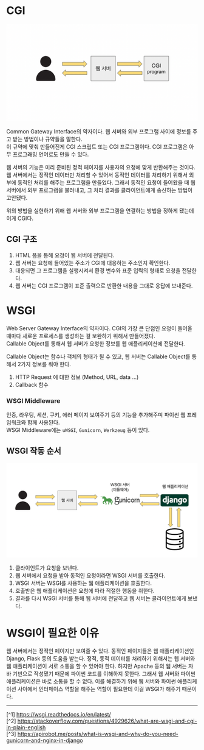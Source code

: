 # CGI
![](./Image/cgi.png)

Common Gateway Interface의 약자이다. 웹 서버와 외부 프로그램 사이에 정보를 주고 받는 방법이나 규약들을 말한다.<br>
이 규약에 맞춰 만들어진게 CGI 스크립트 또는 CGI 프로그램이다. CGI 프로그램은 아무 프로그래밍 언어로도 만들 수 있다.

웹 서버의 기능은 미리 준비된 정적 페이지를 사용자의 요청에 맞게 반환해주는 것이다.
웹 서버에서는 정적인 데이터만 처리할 수 있어서 동적인 데이터를 처리하기 위해서 외부에 동적인 처리를 해주는 프로그램을 만들었다.
그래서 동적인 요청이 들어왔을 때 웹 서버에서 외부 프로그램을 불러내고, 그 처리 결과를 클라이언트에게 송신하는 방법이 고안됐다.

위의 방법을 실현하기 위해 웹 서버와 외부 프로그램을 연결하는 방법을 정하게 됐는데 이게 CGI다.

## CGI 구조
1. HTML 폼을 통해 요청이 웹 서버에 전달된다.
2. 웹 서버는 요청에 들어있는 주소가 CGI에 대응하는 주소인지 확인한다.
3. 대응되면 그 프로그램을 실행시켜서 환경 변수와 표준 입력의 형태로 요청을 전달한다.
4. 웹 서버는 CGI 프로그램이 표준 출력으로 반환한 내용을 그대로 응답에 보내준다.

# WSGI
Web Server Gateway Interface의 약자이다. CGI의 가장 큰 단점인 요청이 들어올 때마다 새로운 프로세스를 생성하는 걸 보완하기 위해서 만들어졌다.<br>
Callable Object를 통해서 웹 서버가 요청한 정보를 웹 애플리케이션에 전달한다.

Callable Object는 함수나 객체의 형태가 될 수 있고, 웹 서버는 Callable Object를 통해서 2가지 정보를 줘야 한다.
1. HTTP Request 에 대한 정보 (Method, URL, data ...)
2. Callback 함수

### WSGI Middleware
인증, 라우팅, 세션, 쿠키, 에러 페이지 보여주기 등의 기능을 추가해주며 파이썬 웹 프레임워크와 함께 사용된다.<br>
WSGI Middleware에는 `uWSGI`, `Gunicorn`, `Werkzeug` 등이 있다.

## WSGI 작동 순서
![](./Image/wsgi.png)
1. 클라이언트가 요청을 보낸다.
2. 웹 서버에서 요청을 받아 동적인 요청이라면 WSGI 서버를 호출한다.
3. WSGI 서버는 WSGI를 사용하는 웹 애플리케이션을 호출한다.
4. 호출받은 웹 애플리케이션은 요청에 따라 적절한 행동을 취한다.
5. 결과를 다시 WSGI 서버를 통해 웹 서버에 전달하고 웹 서버는 클라이언트에게 보낸다.

# WSGI이 필요한 이유
웹 서버에서는 정적인 페이지만 보여줄 수 있다. 동적인 페이지들은 웹 애플리케이션인 Django, Flask 등의 도움을 받는다.
정적, 동적 데이터를 처리하기 위해서는 웹 서버와 웹 애플리케이션이 서로 소통을 할 수 있어야 한다.
하지만 Apache 등의 웹 서버는 자바 기반으로 작성됐기 때문에 파이썬 코드를 이해하지 못한다.
그래서 웹 서버와 파이썬 애플리케이션은 바로 소통을 할 수 없다.
이를 해결하기 위해 웹 서버와 파이썬 애플리케이션 사이에서 인터페이스 역할을 해주는 역할이 필요한데 이걸 WSGI가 해주기 때문이다.

---

[^1] https://wsgi.readthedocs.io/en/latest/<br>
[^2] https://stackoverflow.com/questions/4929626/what-are-wsgi-and-cgi-in-plain-english<br>
[^3] https://apirobot.me/posts/what-is-wsgi-and-why-do-you-need-gunicorn-and-nginx-in-django